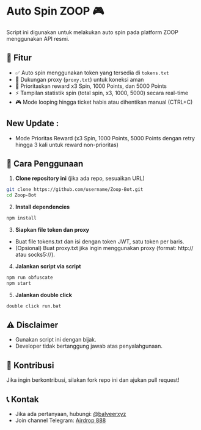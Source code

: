 # Auto Spin ZOOP 🎮

Script ini digunakan untuk melakukan auto spin pada platform ZOOP menggunakan API resmi.

## 📌 Fitur
- ✅ Auto spin menggunakan token yang tersedia di `tokens.txt`
- 🔌 Dukungan proxy (`proxy.txt`) untuk koneksi aman
- 🎁 Prioritaskan reward x3 Spin, 1000 Points, dan 5000 Points
- ⚡ Tampilan statistik spin (total spin, x3, 1000, 5000) secara real-time
- 🎮 Mode looping hingga ticket habis atau dihentikan manual (CTRL+C)

## New Update : 
- Mode Prioritas Reward (x3 Spin, 1000 Points, 5000 Points dengan retry hingga 3 kali untuk reward non-prioritas)

## 🚀 Cara Penggunaan
1. **Clone repository ini** (jika ada repo, sesuaikan URL)
```sh
git clone https://github.com/username/Zoop-Bot.git
cd Zoop-Bot
 ```
2. **Install dependencies**
```sh
npm install
```
3. **Siapkan file token dan proxy**
- Buat file tokens.txt dan isi dengan token JWT, satu token per baris.
- (Opsional) Buat proxy.txt jika ingin menggunakan proxy (format: http:// atau socks5://).
4. **Jalankan script via script**
```sh
npm run obfuscate
npm start
```
5. **Jalankan double click**
```sh
double click run.bat
```
## ⚠️ Disclaimer
- Gunakan script ini dengan bijak.
- Developer tidak bertanggung jawab atas penyalahgunaan.
## 🤝 Kontribusi
Jika ingin berkontribusi, silakan fork repo ini dan ajukan pull request!

## 📞 Kontak
- Jika ada pertanyaan, hubungi: [@balveerxyz](https://t.me/balveerxyz)
- Join channel Telegram: [Airdrop 888](https://t.me/airdroplocked)





